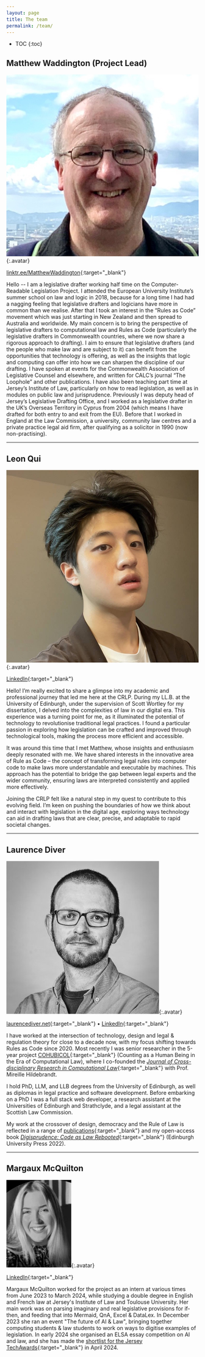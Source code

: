 ```yaml
---
layout: page
title: The team
permalink: /team/
---
```


* TOC 
{:toc}

## Matthew Waddington (Project Lead)

![Photo of Matthew Waddington](/images/crlp-matthew.png){:.avatar}

[linktr.ee/MatthewWaddington](https://linktr.ee/MatthewWaddington){:target="_blank"}

Hello -- I am a legislative drafter working half time on the Computer-Readable Legislation Project. I attended the European University Institute’s summer school on law and logic in 2018, because for a long time I had had a nagging feeling that legislative drafters and logicians have more in common than we realise. After that I took an interest in the “Rules as Code” movement which was just starting in New Zealand and then spread to Australia and worldwide. My main concern is to bring the perspective of legislative drafters  to computational law and Rules as Code (particularly the legislative drafters in Commonwealth countries, where we now share a rigorous approach to drafting). I aim to ensure that legislative drafters (and the people who make law and are subject to it) can benefit from the opportunities that technology is offering, as well as the insights that logic and computing can offer into how we can sharpen the discipline of our drafting. I have spoken at events for the Commonwealth Association of Legislative Counsel and elsewhere, and written for CALC’s journal “The Loophole” and other publications. I have also been teaching part time at Jersey’s Institute of Law, particularly on how to read legislation, as well as in modules on public law and jurisprudence. Previously I was deputy head of Jersey’s Legislative Drafting Office, and I worked as a legislative drafter in the UK’s Overseas Territory in Cyprus from 2004 (which means I have drafted for both entry to and exit from the EU). Before that I worked in England at the Law Commission, a university, community law centres and a private practice legal aid firm, after qualifying as a solicitor in 1990 (now non-practising).

----

## Leon Qui

![Photo of Leon Qiu](/images/crlp-leon.jpg){:.avatar}

[LinkedIn](https://www.linkedin.com/in/qiutinsanleon/){:target="_blank"}

Hello! I’m really excited to share a glimpse into my academic and professional journey that led me here at the CRLP. During my LL.B. at the University of Edinburgh, under the supervision of Scott Wortley for my dissertation, I delved into the complexities of law in our digital era. This experience was a turning point for me, as it illuminated the potential of technology to revolutionise traditional legal practices. I found a particular passion in exploring how legislation can be crafted and improved through technological tools, making the process more efficient and accessible.

It was around this time that I met Matthew, whose insights and enthusiasm deeply resonated with me. We have shared interests in the innovative area of Rule as Code – the concept of transforming legal rules into computer code to make laws more understandable and executable by machines. This approach has the potential to bridge the gap between legal experts and the wider community, ensuring laws are interpreted consistently and applied more effectively.

Joining the CRLP felt like a natural step in my quest to contribute to this evolving field. I’m keen on pushing the boundaries of how we think about and interact with legislation in the digital age, exploring ways technology can aid in drafting laws that are clear, precise, and adaptable to rapid societal changes.

----

## Laurence Diver

![Photo of Laurence Diver](/images/crlp-laurence.jpg){:.avatar}

[laurencediver.net](https://laurencediver.net){:target="_blank"} &bull; [LinkedIn](https://www.linkedin.com/in/laurencediver/){:target="_blank"}

I have worked at the intersection of technology, design and legal & regulation theory for close to a decade now, with my focus shifting towards Rules as Code since 2020. Most recently I was senior researcher in the 5-year project [COHUBICOL](https://cohubicol.com){:target="_blank"} (Counting as a Human Being in the Era of Computational Law), where I co-founded the [*Journal of Cross-disciplinary Research in Computational Law*](https://journalcrcl.org){:target="_blank"} with Prof. Mireille Hildebrandt. 

I hold PhD, LLM, and LLB degrees from the University of Edinburgh, as well as diplomas in legal practice and software development. Before embarking on a PhD I was a full stack web developer, a research assistant at the Universities of Edinburgh and Strathclyde, and a legal assistant at the Scottish Law Commission.

My work at the crossover of design, democracy and the Rule of Law is reflected in a range of [publications](https://laurencediver.net/publications-and-presentations/){:target="_blank"} and my open-access book [*Digisprudence: Code as Law Rebooted*](https://edinburghuniversitypress.com/book-digisprudence-code-as-law-rebooted.html){:target="_blank"} (Edinburgh University Press 2022).

----

## Margaux McQuilton

![Photo of Margaux McQuilton](/images/crlp-margaux.png){:.avatar}

[LinkedIn](https://www.linkedin.com/in/margaux-mcquilton-471302254/){:target="_blank"} 

Margaux McQuilton worked for the project as an intern at various times from June 2023 to March 2024, while studying a double degree in English and French law at Jersey's Institute of Law and Toulouse University. Her main work was on parsing imaginary and real legislative provisions for if-then, and feeding that into Mermaid, QnA, Excel & DataLex. In December 2023 she ran an event "The future of AI & Law", bringing together computing students & law students to work on ways to digitise examples of legislation. In early 2024 she organised an ELSA essay competition on AI and law, and she has made the [shortlist for the Jersey TechAwards](https://twitter.com/InstofLawJersey/status/1757399603832406368 "https://twitter.com/instoflawjersey/status/1757399603832406368"){:target="_blank"} in April 2024.
